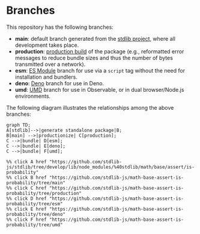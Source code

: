 <!--

@license Apache-2.0

Copyright (c) 2022 The Stdlib Authors.

Licensed under the Apache License, Version 2.0 (the "License");
you may not use this file except in compliance with the License.
You may obtain a copy of the License at

    http://www.apache.org/licenses/LICENSE-2.0

Unless required by applicable law or agreed to in writing, software
distributed under the License is distributed on an "AS IS" BASIS,
WITHOUT WARRANTIES OR CONDITIONS OF ANY KIND, either express or implied.
See the License for the specific language governing permissions and
limitations under the License.

-->

# Branches

This repository has the following branches:

-   **main**: default branch generated from the [stdlib project][stdlib-url], where all development takes place.
-   **production**: [production build][production-url] of the package (e.g., reformatted error messages to reduce bundle sizes and thus the number of bytes transmitted over a network).
-   **esm**: [ES Module][esm-url] branch for use via a `script` tag without the need for installation and bundlers.
-   **deno**: [Deno][deno-url] branch for use in Deno.
-   **umd**: [UMD][umd-url] branch for use in Observable, or in dual browser/Node.js environments.

The following diagram illustrates the relationships among the above branches:

```mermaid
graph TD;
A[stdlib]-->|generate standalone package|B;
B[main] -->|productionize| C[production];
C -->|bundle| D[esm];
C -->|bundle| E[deno];
C -->|bundle| F[umd];

%% click A href "https://github.com/stdlib-js/stdlib/tree/develop/lib/node_modules/%40stdlib/math/base/assert/is-probability"
%% click B href "https://github.com/stdlib-js/math-base-assert-is-probability/tree/main"
%% click C href "https://github.com/stdlib-js/math-base-assert-is-probability/tree/production"
%% click D href "https://github.com/stdlib-js/math-base-assert-is-probability/tree/esm"
%% click E href "https://github.com/stdlib-js/math-base-assert-is-probability/tree/deno"
%% click F href "https://github.com/stdlib-js/math-base-assert-is-probability/tree/umd"
```

[stdlib-url]: https://github.com/stdlib-js/stdlib/tree/develop/lib/node_modules/%40stdlib/math/base/assert/is-probability
[production-url]: https://github.com/stdlib-js/math-base-assert-is-probability/tree/production
[deno-url]: https://github.com/stdlib-js/math-base-assert-is-probability/tree/deno
[umd-url]: https://github.com/stdlib-js/math-base-assert-is-probability/tree/umd
[esm-url]: https://github.com/stdlib-js/math-base-assert-is-probability/tree/esm